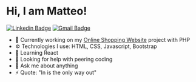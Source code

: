 # Hi, I am Matteo!

 [![Linkedin Badge](https://img.shields.io/badge/-Matteo_Russo-blue?style=flat-square&logo=Linkedin&logoColor=white&link=https://www.linkedin.com/in/mrmatteorusso//)](https://www.linkedin.com/in/mrmatteorusso/) [![Gmail Badge](https://img.shields.io/badge/-mrmatteorusso@gmail.com-c14438?style=flat-square&logo=Gmail&logoColor=white&link=mailto:mrmatteorusso@gmail.com)](mailto:mrmatteorusso@gmail.com)


- 🔭 Currently working on my [Online Shopping Website]([https://github.com/mrmatteorusso/angular-onlineshopping](https://github.com/mrmatteorusso/product-list-scandiweb-back-to-simple)) project with PHP
- ⚙️ Technologies I use: HTML, CSS, Javascript, Bootstrap 
- 🌱 Learning React
- 🤔 Looking for help with peering coding
- 💬 Ask me about anything
- ⚡ Quote: "In is the only way out"
